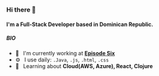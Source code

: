 ### Hi there 👋

#### I'm a Full-Stack Developer based in Dominican Republic.

##### BIO

- 🏢 &ensp;I'm currently working at [**Episode Six**](https://episodesix.com/)
- ⚙️ &ensp;I use daily: `.Java`, `.js`, `.html`, `.css`
- 🌱 &ensp;Learning about **Cloud(AWS, Azure), React, Clojure**
